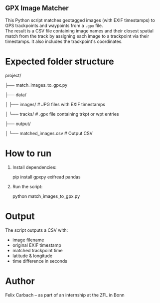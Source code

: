## GPX Image Matcher
This Python script matches geotagged images (with EXIF timestamps) to GPS trackpoints and waypoints from a `.gpx` file.  
The result is a CSV file containing image names and their closest spatial match from the track by assigning each image to a trackpoint via their timestamps. It also includes the trackpoint's coordinates.

# Expected folder structure

project/

├── match_images_to_gpx.py

├── data/

│ ├── images/ # JPG files with EXIF timestamps

│ └── tracks/ # .gpx file containing trkpt or wpt entries

├── output/

│ └── matched_images.csv # Output CSV

# How to run
1. Install dependencies:
   
   pip install gpxpy exifread pandas
   
3. Run the script:
   
   python match_images_to_gpx.py

# Output
The script outputs a CSV with:
- image filename
- original EXIF timestamp
- matched trackpoint time
- latitude & longitude
- time difference in seconds

# Author
Felix Carbach – as part of an internship at the ZFL in Bonn
